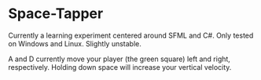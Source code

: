 Space-Tapper
============

Currently a learning experiment centered around SFML and C#. Only tested on Windows and Linux.
Slightly unstable.

A and D currently move your player (the green square) left and right, respectively.
Holding down space will increase your vertical velocity.
